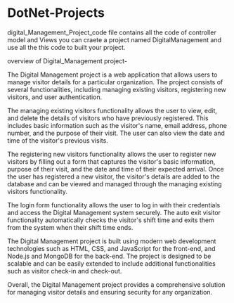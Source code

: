 # DotNet-Projects
digital_Management_Project_code file contains all the code of controller model and Views  you can craete a project named DigitalManagement and use all the this code to built your project.

overview of Digital_Management project-

The Digital Management project is a web application that allows users to manage visitor details for a particular organization. The project consists of several functionalities, including managing existing visitors, registering new visitors, and user authentication.

The managing existing visitors functionality allows the user to view, edit, and delete the details of visitors who have previously registered. This includes basic information such as the visitor's name, email address, phone number, and the purpose of their visit. The user can also view the date and time of the visitor's previous visits.

The registering new visitors functionality allows the user to register new visitors by filling out a form that captures the visitor's basic information, purpose of their visit, and the date and time of their expected arrival. Once the user has registered a new visitor, the visitor's details are added to the database and can be viewed and managed through the managing existing visitors functionality.

The login form functionality allows the user to log in with their credentials and access the Digital Management system securely. The auto exit visitor functionality automatically checks the visitor's shift time and exits them from the system when their shift time ends.

The Digital Management project is built using modern web development technologies such as HTML, CSS, and JavaScript for the front-end, and Node.js and MongoDB for the back-end. The project is designed to be scalable and can be easily extended to include additional functionalities such as visitor check-in and check-out.

Overall, the Digital Management project provides a comprehensive solution for managing visitor details and ensuring security for any organization.


